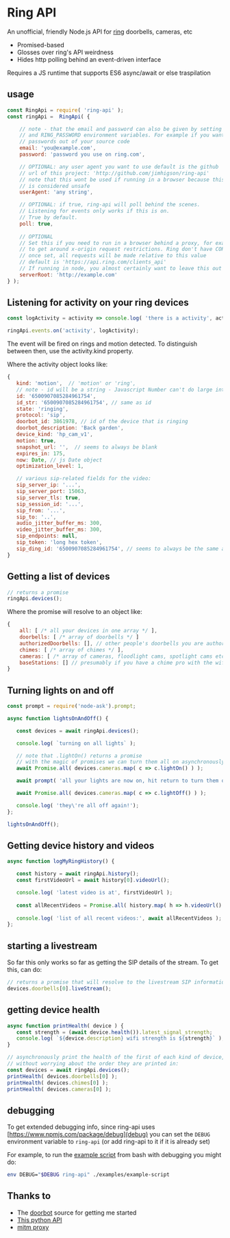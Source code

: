 
Ring API
===

An unofficial, friendly Node.js API for [ring](http://ring.com) doorbells, cameras, etc

* Promised-based
* Glosses over ring's API weirdness
* Hides http polling behind an event-driven interface

Requires a JS runtime that supports ES6 async/await or else traspilation

usage
---

```js
const RingApi = require( 'ring-api' );
const ringApi =  RingApi( {

    // note - that the email and password can also be given by setting the RING_USER 
    // and RING_PASSWORD environment variables. For example if you want to keep
    // passwords out of your source code
    email: 'you@example.com',
    password: 'password you use on ring.com',

    // OPTIONAL: any user agent you want to use default is the github
    // url of this project: 'http://github.com/jimhigson/ring-api'
    // note that this wont be used if running in a browser because this header
    // is considered unsafe
    userAgent: 'any string',

    // OPTIONAL: if true, ring-api will poll behind the scenes.
    // Listening for events only works if this is on.
    // True by default.
    poll: true,
    
    // OPTIONAL
    // Set this if you need to run in a browser behind a proxy, for example
    // to get around x-origin request restrictions. Ring don't have CORS headers.
    // once set, all requests will be made relative to this value
    // default is 'https://api.ring.com/clients_api'
    // If running in node, you almost certainly want to leave this out
    serverRoot: 'http://example.com'
} );
```

Listening for activity on your ring devices
---

```js
const logActivity = activity => console.log( 'there is a activity', activity );

ringApi.events.on('activity', logActivity);
```

The event will be fired on rings and motion detected. To distinguish between then, use the activity.kind
property.

Where the activity object looks like:

```js
{
   kind: 'motion',  // 'motion' or 'ring',
   // note - id will be a string - Javascript Number can't do large integers
   id: '6500907085284961754',
   id_str: '6500907085284961754', // same as id
   state: 'ringing',
   protocol: 'sip',
   doorbot_id: 3861978, // id of the device that is ringing
   doorbot_description: 'Back garden',
   device_kind: 'hp_cam_v1',
   motion: true,
   snapshot_url: '',  // seems to always be blank   
   expires_in: 175,
   now: Date, // js Date object
   optimization_level: 1,

   // various sip-related fields for the video:
   sip_server_ip: '...',
   sip_server_port: 15063,
   sip_server_tls: true,
   sip_session_id: '...',
   sip_from: '...',
   sip_to: '..',
   audio_jitter_buffer_ms: 300,
   video_jitter_buffer_ms: 300,
   sip_endpoints: null,
   sip_token: 'long hex token',
   sip_ding_id: '6500907085284961754', // seems to always be the same as the id
}
```

Getting a list of devices
------------

```js
// returns a promise
ringApi.devices();
```

Where the promise will resolve to an object like:

```js
{
    all: [ /* all your devices in one array */ ],
    doorbells: [ /* array of doorbells */ ]
    authorizedDoorbells: [], // other people's doorbells you are authorised for
    chimes: [ /* array of chimes */ ],
    cameras: [ /* array of cameras, floodlight cams, spotlight cams etc */ ] ],
    baseStations: [] // presumably if you have a chime pro with the wifi hotspot built in
}
```

Turning lights on and off
----------------

```js
const prompt = require('node-ask').prompt;

async function lightsOnAndOff() {

   const devices = await ringApi.devices();

   console.log( `turning on all lights` );

   // note that .lightOn() returns a promise
   // with the magic of promises we can turn them all on asynchronously
   await Promise.all( devices.cameras.map( c => c.lightOn() ) );

   await prompt( 'all your lights are now on, hit return to turn them off' ); 

   await Promise.all( devices.cameras.map( c => c.lightOff() ) );

   console.log( 'they\'re all off again!');
};

lightsOnAndOff();
```

Getting device history and videos
-----------

```js
async function logMyRingHistory() {

   const history = await ringApi.history();
   const firstVideoUrl = await history[0].videoUrl();

   console.log( 'latest video is at', firstVideoUrl );
   
   const allRecentVideos = Promise.all( history.map( h => h.videoUrl() ) );
   
   console.log( 'list of all recent videos:', await allRecentVideos );   
};
```

starting a livestream
--------------------

So far this only works so far as getting the SIP details of the stream. To get this, can do:
```js
// returns a promise that will resolve to the livestream SIP information:
devices.doorbells[0].liveStream();
```


getting device health
---------------------

```js
async function printHealth( device ) {
   const strength = (await device.health()).latest_signal_strength;
   console.log( `${device.description} wifi strength is ${strength}` );
}

// asynchronously print the health of the first of each kind of device,
// without worrying about the order they are printed in:
const devices = await ringApi.devices();
printHealth( devices.doorbells[0] );
printHealth( devices.chimes[0] );
printHealth( devices.cameras[0] );
```

debugging
---------

To get extended debugging info, since ring-api uses [https://www.npmjs.com/package/debug](debug) you
can set the `DEBUG` environment variable to `ring-api` (or add ring-api to it if it is already set)

For example, to run the [example script](examples/example-script) from bash with debugging you might do:

```bash
env DEBUG="$DEBUG ring-api" ./examples/example-script
```

Thanks to
-----

* The [doorbot](https://github.com/davglass/doorbot) source for getting me started
* [This python API](https://github.com/tchellomello/python-ring-doorbell)
* [mitm proxy](https://mitmproxy.org)

